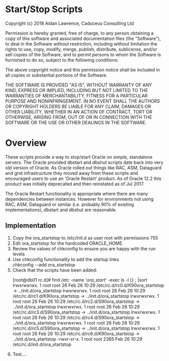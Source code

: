 <H1>Start/Stop Scripts</H1>

Copyright (c) 2018 Aidan Lawrence, Caduceus Consulting Ltd

Permission is hereby granted, free of charge, to any person obtaining a copy of this software and associated documentation files (the "Software"), to deal in the Software without restriction, including without limitation the rights to use, copy, modify, merge, publish, distribute, sublicense, and/or sell copies of the Software, and to permit persons to whom the Software is furnished to do so, subject to the following conditions:

The above copyright notice and this permission notice shall be included in all copies or substantial portions of the Software. 

THE SOFTWARE IS PROVIDED "AS IS", WITHOUT WARRANTY OF ANY KIND, EXPRESS OR IMPLIED, INCLUDING BUT NOT LIMITED TO THE WARRANTIES OF MERCHANTABILITY, FITNESS FOR A PARTICULAR PURPOSE AND NONINFRINGEMENT. IN NO EVENT SHALL THE AUTHORS OR COPYRIGHT HOLDERS BE LIABLE FOR ANY CLAIM, DAMAGES OR OTHER LIABILITY, WHETHER IN AN ACTION OF CONTRACT, TORT OR OTHERWISE, ARISING FROM, OUT OF OR IN CONNECTION WITH THE SOFTWARE OR THE USE OR OTHER DEALINGS IN THE SOFTWARE.

<H1>Overview</H1>

These scripts provide a way to stop/start Oracle on simple, standalone servers. The Oracle provided dbstart and dbshut scripts date back into very old version of Oracle. As Oracle rolled out things like RAC, ASM, Dataguard and grid infrastructure they moved away from these scripts and encouraged users to use an 'Oracle Restart' product. As of Oracle 12.2 this product was initially deprecated and then reinstated as of Jul 2017. 

The Oracle Restart functionality is appropriate where there are many dependencies between instances. However for environments not using RAC, ASM, Dataguard or similar (i.e. probably 90% of existing implementations), dbstart and dbshut are reasonable. 

<H2>Implementation</H2>

<ol>
<li>Copy the ora_startstop to /etc/init.d as user root with permissions 755 </li>
<li>Edit ora_startstop for the hardcoded ORACLE_HOME.</li>
<li>Review the values of chkconfig to ensure you are happy with the run levels </li>
<li>Use chkconfig functionality to add the startup links</li> 
	chkconfig --add ora_startstop 
<li>Check that the scripts have been added:</li>

[root@db01 rc.d]# find /etc -name '*ora_start*' -exec ls -l {} \; |sort
lrwxrwxrwx. 1 root root 26 Feb 26 10:29 /etc/rc.d/rc0.d/K90ora_startstop -> ../init.d/ora_startstop
lrwxrwxrwx. 1 root root 26 Feb 26 10:29 /etc/rc.d/rc1.d/K90ora_startstop -> ../init.d/ora_startstop
lrwxrwxrwx. 1 root root 26 Feb 26 10:29 /etc/rc.d/rc2.d/S90ora_startstop -> ../init.d/ora_startstop
lrwxrwxrwx. 1 root root 26 Feb 26 10:29 /etc/rc.d/rc3.d/S90ora_startstop -> ../init.d/ora_startstop
lrwxrwxrwx. 1 root root 26 Feb 26 10:29 /etc/rc.d/rc4.d/S90ora_startstop -> ../init.d/ora_startstop
lrwxrwxrwx. 1 root root 26 Feb 26 10:29 /etc/rc.d/rc5.d/S90ora_startstop -> ../init.d/ora_startstop
lrwxrwxrwx. 1 root root 26 Feb 26 10:29 /etc/rc.d/rc6.d/K90ora_startstop -> ../init.d/ora_startstop
-rwxr-xr-x. 1 root root 2365 Feb 26 10:29 /etc/rc.d/init.d/ora_startstop

<li>Test....</li>
</ol>
